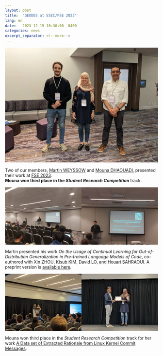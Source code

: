 ```yaml
---
layout: post
title:  "GEODES at ESEC/FSE 2023"
lang: en
date:   2023-12-15 10:30:00 -0400
categories: news
excerpt_separator: <!--more-->
---
```


![The GEODES at FSE 2023](/assets/images/geodes-fse-2023.jpg)

Two of our members, [Martin WEYSSOW] and [Mouna DHAOUADI], presented their work at [FSE 2023](https://2023.esec-fse.org/).  
**Mouna won third place in the *Student Research Competition*** track. 

<!--more-->

<div style="display: flex; max-width: 1000px">
    <img style="width: 50%; display: block" src="/assets/images/martin_fse_2023.jpg" alt="Martin presenting his work at FSE 2023">
    <img style="width: 50%; display: block" src="/assets/images/martin_fse_2023_02.jpg" alt="Martin presenting his work at FSE 2023">
</div>

Martin presented his work *On the Usage of Continual Learning for Out-of-Distribution Generalization in Pre-trained Language Models of Code*, co-authored with [Xin ZHOU], [Kisub KIM], [David LO], and [Houari SAHRAOUI]. A preprint version is [available here](https://arxiv.org/abs/2305.04106).


<div style="display: flex; max-width: 1000px">
    <img style="width: 50%; display: block" src="/assets/images/mouna_fse_2023.jpg" alt="Mouna presenting her work at FSE 2023">
    <img style="width: 50%; display: block" src="/assets/images/fse_mouna_awards_2023.jpg" alt="Mouna receiving the third place award at FSE 2023">
</div>
<!-- ![Mouna receiving the third place award at FSE 2023](/assets/images/fse_mouna_awards_2023.jpg) -->

Mouna won third place in the *Student Research Competition* track for her work [A Data set of Extracted Rationale from Linux Kernel Commit Messages](https://dl.acm.org/doi/abs/10.1145/3611643.3617851). 


[Houari SAHRAOUI]: http://www.iro.umontreal.ca/~sahraouh/
[Martin WEYSSOW]: https://martin-wey.github.io/
[Xin ZHOU]: https://scholar.google.com/citations?user=eQxzKOUAAAAJ&hl=zh-CN
[Kisub KIM]: https://falconlk.github.io/react-gh-pages/ 
[David LO]: http://www.mysmu.edu/faculty/davidlo/
[Mouna DHAOUADI]: https://www-labs.iro.umontreal.ca/~dhaouadm/